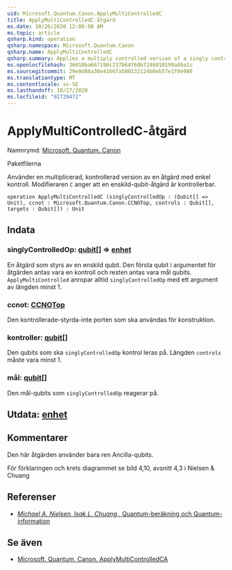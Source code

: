 ```yaml
---
uid: Microsoft.Quantum.Canon.ApplyMultiControlledC
title: ApplyMultiControlledC-åtgärd
ms.date: 10/26/2020 12:00:00 AM
ms.topic: article
qsharp.kind: operation
qsharp.namespace: Microsoft.Quantum.Canon
qsharp.name: ApplyMultiControlledC
qsharp.summary: Applies a multiply controlled version of a singly controlled operation. The modifier `C` indicates that the single-qubit operation is controllable.
ms.openlocfilehash: 36010ba667190c237b64f60b7246010199a8ba1c
ms.sourcegitcommit: 29e0d88a30e4166fa580132124b0eb57e1f0e986
ms.translationtype: MT
ms.contentlocale: sv-SE
ms.lasthandoff: 10/27/2020
ms.locfileid: "92729472"
---
```

# <a name="applymulticontrolledc-operation"></a>ApplyMultiControlledC-åtgärd

Namnrymd: [Microsoft. Quantum. Canon](xref:Microsoft.Quantum.Canon)

Paketfilerna [](https://nuget.org/packages/)


Använder en multiplicerad, kontrollerad version av en åtgärd med enkel kontroll.
Modifieraren `C` anger att en enskild-qubit-åtgärd är kontrollerbar.

```qsharp
operation ApplyMultiControlledC (singlyControlledOp : (Qubit[] => Unit), ccnot : Microsoft.Quantum.Canon.CCNOTop, controls : Qubit[], targets : Qubit[]) : Unit
```


## <a name="input"></a>Indata

### <a name="singlycontrolledop--qubit--unit"></a>singlyControlledOp: [qubit](xref:microsoft.quantum.lang-ref.qubit)[] => [enhet](xref:microsoft.quantum.lang-ref.unit) 

En åtgärd som styrs av en enskild qubit.
Den första qubit i argumentet för åtgärden antas vara en kontroll och resten antas vara mål qubits.
`ApplyMultiControlled` anropar alltid `singlyControlledOp` med ett argument av längden minst 1.


### <a name="ccnot--ccnotop"></a>ccnot: [CCNOTop](xref:Microsoft.Quantum.Canon.CCNOTop)

Den kontrollerade-styrda-inte porten som ska användas för konstruktion.


### <a name="controls--qubit"></a>kontroller: [qubit](xref:microsoft.quantum.lang-ref.qubit)[]

Den qubits som ska `singlyControlledOp` kontrol leras på.
Längden `controls` måste vara minst 1.


### <a name="targets--qubit"></a>mål: [qubit](xref:microsoft.quantum.lang-ref.qubit)[]

Den mål-qubits som `singlyControlledOp` reagerar på.



## <a name="output--unit"></a>Utdata: [enhet](xref:microsoft.quantum.lang-ref.unit)



## <a name="remarks"></a>Kommentarer

Den här åtgärden använder bara ren Ancilla-qubits.

För förklaringen och krets diagrammet se bild 4,10, avsnitt 4,3 i Nielsen & Chuang

## <a name="references"></a>Referenser

- [*Michael A. Nielsen, Isak L. Chuang* , Quantum-beräkning och Quantum-information](http://doi.org/10.1017/CBO9780511976667)

## <a name="see-also"></a>Se även

- [Microsoft. Quantum. Canon. ApplyMultiControlledCA](xref:Microsoft.Quantum.Canon.ApplyMultiControlledCA)